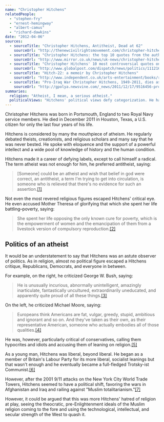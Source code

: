 ```yaml
---
name: "Christopher Hitchens"
relatedPeople:
  - "stephen-fry"
  - "ernest-hemingway"
  - "albert-camus"
  - "richard-dawkins"
date: "2012-04-06"
sources:
  - sourceTitle: "Christopher Hitchens, Antitheist, Dead at 62"
    sourceUrl: "http://thenewcivilrightsmovement.com/christopher-hitchens-antitheist-dead-at-62/politics/2011/12/16/31941"
  - sourceTitle: "Christopher Hitchens: the top 10 quotes from the author, journalist and atheist"
    sourceUrl: "http://www.mirror.co.uk/news/uk-news/christopher-hitchens-the-top-10-quotes-281917"
  - sourceTitle: "Christopher Hitchens' 10 most controversial quotes on global affairs"
    sourceUrl: "http://www.globalpost.com/dispatch/news/politics/111216/christopher-hitchens-10-most-controversial-quotes-global-affairs"
  - sourceTitle: "Hitch-22: a memoir by Christopher Hitchens"
    sourceUrl: "http://www.independent.co.uk/arts-entertainment/books/reviews/hitch22-a-memoir-by-christopher-hitchens-1984845.html"
  - sourceTitle: "Pro-Iraq War Christopher Hitchens, 1949-2011, dies as US withdraws"
    sourceUrl: "http://gpolya.newsvine.com/_news/2011/12/17/9516456-pro-iraq-war-christopher-hitchens-1949-2011-dies-as-us-withdraws"
summaries:
  religion: "Atheist, I mean, a serious atheist."
  politicalViews: "Hitchens' political views defy categorization. He has run the gamut from communist to radical to liberal to siding with Republicans and conservatives on the \"War on Terror.\""
---
```


Christopher Hitchens was born in Portsmouth, England to two Royal Navy service members. He died in December 2011 in Houston, Texas, a U.S. citizen for only the last four years of his life.

Hitchens is considered by many the mouthpiece of atheism. He regularly debated theists, creationists, and religious scholars and many say that he was never bested. He spoke with eloquence and the support of a powerful intellect and a wide pool of knowledge of history and the human condition.

Hitchens made it a career of defying labels, except to call himself a radical. The term atheist was not enough for him, he preferred antitheist, saying:

>[Someone] could be an atheist and wish that belief in god were correct, an antitheist, a term I'm trying to get into circulation, is someone who is relieved that there's no evidence for such an assertion.<a class="source-citation" href="#http%3A%2F%2Fthenewcivilrightsmovement.com%2Fchristopher-hitchens-antitheist-dead-at-62%2Fpolitics%2F2011%2F12%2F16%2F31941" title="Christopher Hitchens, Antitheist, Dead at 62">[1]</a>

Not even the most revered religious figures escaped Hitchens' critical eye. He even accused Mother Theresa of glorifying that which she spent her life battling–poverty, saying:

>She spent her life opposing the only known cure for poverty, which is the empowerment of women and the emancipation of them from a livestock version of compulsory reproduction.<a class="source-citation" href="#http%3A%2F%2Fwww.mirror.co.uk%2Fnews%2Fuk-news%2Fchristopher-hitchens-the-top-10-quotes-281917" title="Christopher Hitchens: the top 10 quotes from the author, journalist and atheist">[2]</a>

## Politics of an atheist

It would be an understatement to say that Hitchens was an astute observer of politics. As in religion, almost no political figure escaped a Hitchens critique, Republicans, Democrats, and everyone in between.

For example, on the right, he criticized George W. Bush, saying:

>He is unusually incurious, abnormally unintelligent, amazingly inarticulate, fantastically uncultured, extraordinarily uneducated, and apparently quite proud of all these things.<a class="source-citation" href="#http%3A%2F%2Fwww.mirror.co.uk%2Fnews%2Fuk-news%2Fchristopher-hitchens-the-top-10-quotes-281917" title="Christopher Hitchens: the top 10 quotes from the author, journalist and atheist">[3]</a>

On the left, he criticized Michael Moore, saying:

>Europeans think Americans are fat, vulgar, greedy, stupid, ambitious and ignorant and so on. And they've taken as their own, as their representative American, someone who actually embodies all of those qualities.<a class="source-citation" href="#http%3A%2F%2Fwww.mirror.co.uk%2Fnews%2Fuk-news%2Fchristopher-hitchens-the-top-10-quotes-281917" title="Christopher Hitchens: the top 10 quotes from the author, journalist and atheist">[4]</a>

He was, however, particularly critical of conservatives, calling them hypocrites and idiots and accusing them of leaning on religion.<a class="source-citation" href="#http%3A%2F%2Fwww.globalpost.com%2Fdispatch%2Fnews%2Fpolitics%2F111216%2Fchristopher-hitchens-10-most-controversial-quotes-global-affairs" title="Christopher Hitchens&apos; 10 most controversial quotes on global affairs">[5]</a>

As a young man, Hitchens was liberal, beyond liberal. He began as a member of Britain's Labour Party for its more liberal, socialist leanings but that wasn't enough and he eventually became a full-fledged Trotsky-ist Communist.<a class="source-citation" href="#http%3A%2F%2Fwww.independent.co.uk%2Farts-entertainment%2Fbooks%2Freviews%2Fhitch22-a-memoir-by-christopher-hitchens-1984845.html" title="Hitch-22: a memoir by Christopher Hitchens">[6]</a>

However, after the 2001 9/11 attacks on the New York City World Trade Towers, Hitchens seemed to have a political shift, favoring the wars in Afghanistan and Iraq and railing against "Muslim totalitarianism."<a class="source-citation" href="#http%3A%2F%2Fgpolya.newsvine.com%2F_news%2F2011%2F12%2F17%2F9516456-pro-iraq-war-christopher-hitchens-1949-2011-dies-as-us-withdraws" title="Pro-Iraq War Christopher Hitchens, 1949-2011, dies as US withdraws">[7]</a>

However, it could be argued that this was more Hitchens' hatred of religion at play, seeing the theocratic, pre-Enlightenment ideals of the Muslim religion coming to the fore and using the technological, intellectual, and secular strength of the West to quash it.